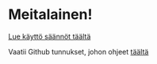 # Meitalainen! 

[Lue käyttö säännöt täältä](../README.md)

Vaatii Github tunnukset, johon ohjeet [täältä](https://meitafi.sharepoint.com/:w:/s/Meita-Intra/EVqPVCA8615Lhuim4gh7AsUBQCLEEgnMxM5ejVle7VPLQQ?e=OnuLe7)

